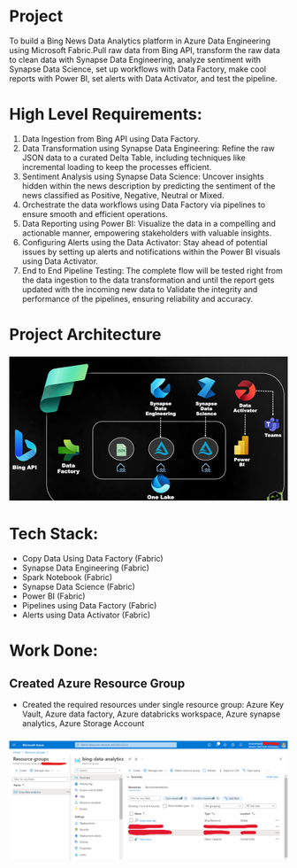 # Project
To build a Bing News Data Analytics platform in Azure Data Engineering using Microsoft Fabric.Pull raw data from Bing API, transform the raw data to clean data with Synapse Data Engineering, analyze sentiment with Synapse Data Science, set up workflows with Data Factory, make cool reports with Power BI, set alerts with Data Activator, and test the pipeline.

# High Level Requirements:
1. Data Ingestion from Bing API using Data Factory.
2. Data Transformation using Synapse Data Engineering: Refine the raw JSON data to a curated Delta Table, including techniques like incremental loading to keep the processes efficient.
3. Sentiment Analysis using Synapse Data Science: Uncover insights hidden within the news description by predicting the sentiment of the news classified as Positive, Negative, Neutral or Mixed.
4. Orchestrate the data workflows using Data Factory via pipelines to ensure smooth and efficient operations.
5. Data Reporting using Power BI: Visualize the data in a compelling and actionable manner, empowering stakeholders with valuable insights.
6. Configuring Alerts using the Data Activator: Stay ahead of potential issues by setting up alerts and notifications within the Power BI visuals using Data Activator.
7. End to End Pipeline Testing: The complete flow will be tested right from the data ingestion to the data transformation and until the report gets updated with the incoming new data to Validate the integrity and performance of the pipelines, ensuring reliability and accuracy.

# Project Architecture
### ![Architecture](assets/architecture.png)


# Tech Stack:
- Copy Data Using Data Factory (Fabric)
- Synapse Data Engineering (Fabric)
- Spark Notebook (Fabric)
- Synapse Data Science (Fabric)
- Power BI (Fabric)
- Pipelines using Data Factory (Fabric)
- Alerts using Data Activator (Fabric)

# Work Done:
## Created Azure Resource Group
- Created the required resources under single resource group: Azure Key Vault, Azure data factory, Azure databricks workspace, Azure synapse analytics, Azure Storage Account
### ![resourcegroup](assets/resource_group.png)
